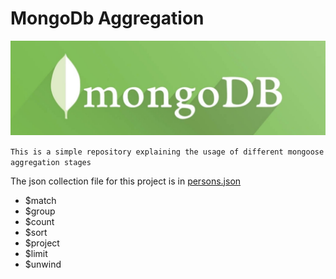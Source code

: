 # MongoDb Aggregation

!["Mongoose Aggregation"](mongodb.jpeg)

`This is a simple repository explaining the usage of different mongoose aggregation stages`

The json collection file for this project is in [persons.json](persons.json)

- \$match
- \$group
- \$count
- \$sort
- \$project
- \$limit
- \$unwind
